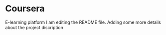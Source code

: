 # Coursera
E-learning platform
I am editing the README file. Adding some more details about the project discription
